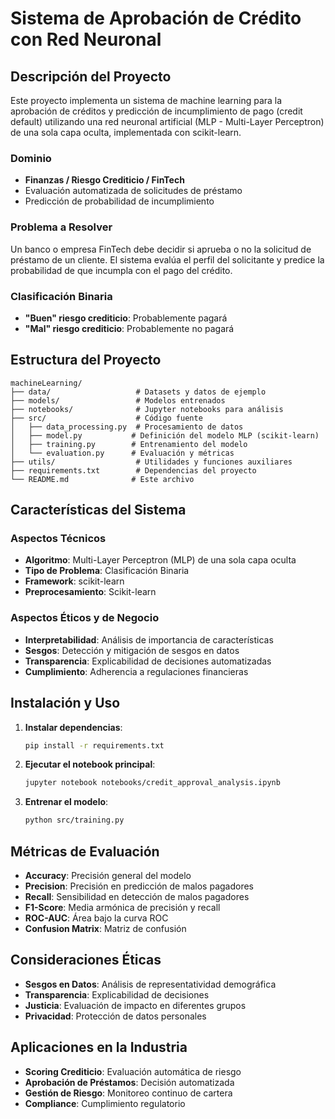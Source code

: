 # Sistema de Aprobación de Crédito con Red Neuronal

## Descripción del Proyecto

Este proyecto implementa un sistema de machine learning para la aprobación de créditos y predicción de incumplimiento de pago (credit default) utilizando una red neuronal artificial (MLP - Multi-Layer Perceptron) de una sola capa oculta, implementada con scikit-learn.

### Dominio
- **Finanzas / Riesgo Crediticio / FinTech**
- Evaluación automatizada de solicitudes de préstamo
- Predicción de probabilidad de incumplimiento

### Problema a Resolver
Un banco o empresa FinTech debe decidir si aprueba o no la solicitud de préstamo de un cliente. El sistema evalúa el perfil del solicitante y predice la probabilidad de que incumpla con el pago del crédito.

### Clasificación Binaria
- **"Buen" riesgo crediticio**: Probablemente pagará
- **"Mal" riesgo crediticio**: Probablemente no pagará

## Estructura del Proyecto

```
machineLearning/
├── data/                   # Datasets y datos de ejemplo
├── models/                 # Modelos entrenados
├── notebooks/              # Jupyter notebooks para análisis
├── src/                    # Código fuente
│   ├── data_processing.py  # Procesamiento de datos
│   ├── model.py           # Definición del modelo MLP (scikit-learn)
│   ├── training.py        # Entrenamiento del modelo
│   └── evaluation.py      # Evaluación y métricas
├── utils/                  # Utilidades y funciones auxiliares
├── requirements.txt        # Dependencias del proyecto
└── README.md              # Este archivo
```

## Características del Sistema

### Aspectos Técnicos
- **Algoritmo**: Multi-Layer Perceptron (MLP) de una sola capa oculta
- **Tipo de Problema**: Clasificación Binaria
- **Framework**: scikit-learn
- **Preprocesamiento**: Scikit-learn

### Aspectos Éticos y de Negocio
- **Interpretabilidad**: Análisis de importancia de características
- **Sesgos**: Detección y mitigación de sesgos en datos
- **Transparencia**: Explicabilidad de decisiones automatizadas
- **Cumplimiento**: Adherencia a regulaciones financieras

## Instalación y Uso

1. **Instalar dependencias**:
   ```bash
   pip install -r requirements.txt
   ```

2. **Ejecutar el notebook principal**:
   ```bash
   jupyter notebook notebooks/credit_approval_analysis.ipynb
   ```

3. **Entrenar el modelo**:
   ```bash
   python src/training.py
   ```

## Métricas de Evaluación

- **Accuracy**: Precisión general del modelo
- **Precision**: Precisión en predicción de malos pagadores
- **Recall**: Sensibilidad en detección de malos pagadores
- **F1-Score**: Media armónica de precisión y recall
- **ROC-AUC**: Área bajo la curva ROC
- **Confusion Matrix**: Matriz de confusión

## Consideraciones Éticas

- **Sesgos en Datos**: Análisis de representatividad demográfica
- **Transparencia**: Explicabilidad de decisiones
- **Justicia**: Evaluación de impacto en diferentes grupos
- **Privacidad**: Protección de datos personales

## Aplicaciones en la Industria

- **Scoring Crediticio**: Evaluación automática de riesgo
- **Aprobación de Préstamos**: Decisión automatizada
- **Gestión de Riesgo**: Monitoreo continuo de cartera
- **Compliance**: Cumplimiento regulatorio 